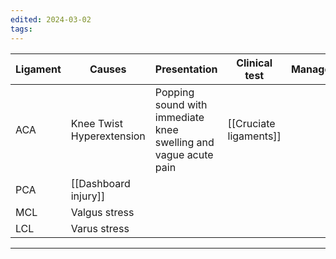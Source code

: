 ```yaml
---
edited: 2024-03-02
tags:
---
```


| Ligament | Causes                       | Presentation                                                    | Clinical test          | Management |
| -------- | ---------------------------- | --------------------------------------------------------------- | ---------------------- | ---------- |
| ACA      | Knee Twist<br>Hyperextension | Popping sound with immediate knee swelling and vague acute pain | [[Cruciate ligaments]] |            |
| PCA      | [[Dashboard injury]]         |                                                                 |                        |            |
| MCL      | Valgus stress                |                                                                 |                        |            |
| LCL      | Varus stress                 |                                                                 |                        |            |


---
